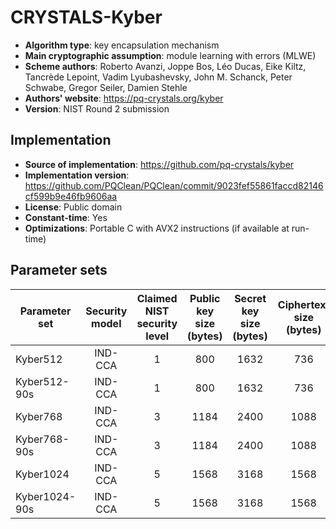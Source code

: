 CRYSTALS-Kyber
==============

- **Algorithm type**: key encapsulation mechanism
- **Main cryptographic assumption**: module learning with errors (MLWE)
- **Scheme authors**: Roberto Avanzi, Joppe Bos, Léo Ducas, Eike Kiltz, Tancrède Lepoint, Vadim Lyubashevsky, John M. Schanck, Peter Schwabe, Gregor Seiler, Damien Stehle
- **Authors' website**: https://pq-crystals.org/kyber
- **Version**: NIST Round 2 submission

Implementation
--------------

- **Source of implementation**: https://github.com/pq-crystals/kyber
- **Implementation version**: https://github.com/PQClean/PQClean/commit/9023fef55861faccd82146cf599b9e46fb9606aa
- **License**: Public domain
- **Constant-time**: Yes
- **Optimizations**: Portable C with AVX2 instructions (if available at run-time)

Parameter sets
--------------

| Parameter set | Security model | Claimed NIST security level | Public key size (bytes) | Secret key size (bytes) | Ciphertext size (bytes) | Shared secret size (bytes) |
|---------------|:--------------:|:---------------------------:|:-----------------------:|:-----------------------:|:-----------------------:|:--------------------------:|
| Kyber512      |     IND-CCA    |              1              |           800           |          1632           |            736          |             32             |
| Kyber512-90s  |     IND-CCA    |              1              |           800           |          1632           |            736          |             32             |
| Kyber768      |     IND-CCA    |              3              |          1184           |          2400           |           1088          |             32             |
| Kyber768-90s  |     IND-CCA    |              3              |          1184           |          2400           |           1088          |             32             |
| Kyber1024     |     IND-CCA    |              5              |          1568           |          3168           |           1568          |             32             |
| Kyber1024-90s |     IND-CCA    |              5              |          1568           |          3168           |           1568          |             32             |
